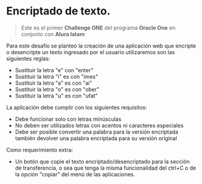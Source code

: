 # Encriptado de texto. 
>Este es el primer **Challenge ONE** del programa **Oracle One** en conjunto con **Alura latam**

Para este desafío se planteó la creación de una aplicación web que encripte o desencripte un texto ingresado por el usuario utilizaremos son las siguientes reglas:
- Sustituir la letra "e" con "enter"
- Sustituir la letra "i" es con "imes"
- Sustituir la letra "a" es con "ai"
- Sustituir la letra "o" es con "ober"
- Sustituir la letra "u" es con "ufat"

La aplicación debe cumplir con los siguientes requisitos:
- Debe funcionar solo con letras minúsculas
- No deben ser utilizados letras con acentos ni caracteres especiales
- Debe ser posible convertir una palabra para la versión encriptada también devolver una palabra encriptada para su versión original

Como requerimiento extra:
- Un botón que copie el texto encriptado/desencriptado para la sección de transferencia, o sea que tenga la misma funcionalidad del ctrl+C o de la opción "copiar" del menú de las aplicaciones.
